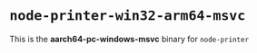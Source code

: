 # `node-printer-win32-arm64-msvc`

This is the **aarch64-pc-windows-msvc** binary for `node-printer`
